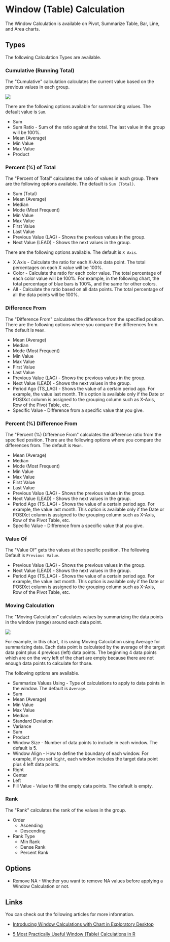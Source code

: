 # Window (Table) Calculation 

The Window Calculation is available on Pivot, Summarize Table, Bar, Line, and Area charts. 


## Types

The following Calculation Types are available. 

### Cumulative (Running Total)

The "Cumulative" calculation calculates the current value based on the previous values in each group. 

![](images/winfunc-cum-viz.png)

There are the following options available for summarizing values. The default value is `Sum`.

* Sum
* Sum Ratio - Sum of the ratio against the total. The last value in the group will be 100%.
* Mean (Average)
* Min Value
* Max Value
* Product

### Percent (%) of Total

The "Percent of Total" calculates the ratio of values in each group. There are the following options available. The default is `Sum (Total)`.

* Sum (Total)
* Mean (Average)
* Median
* Mode (Most Frequent)
* Min Value
* Max Value
* First Value
* Last Value
* Previous Value (LAG) - Shows the previous values in the group.
* Next Value (LEAD) - Shows the next values in the group.


There are the following options available. The default is `X Axis`.

* X Axis - Calculate the ratio for each X-Axis data point. The total percentages on each X value will be 100%.  
* Color - Calculate the ratio for each color value. The total percentage of each color value will be 100%. For example, in the following chart, the total percentage of blue bars is 100%, and the same for other colors. 
* All - Calculate the ratio based on all data points. The total percentage of all the data points will be 100%.

### Difference From 

The "Difference From" calculates the difference from the specified position. There are the following options where you compare the differences from. The default is `Mean`.

* Mean (Average)
* Median
* Mode (Most Frequent)
* Min Value
* Max Value
* First Value
* Last Value
* Previous Value (LAG) - Shows the previous values in the group.
* Next Value (LEAD) - Shows the next values in the group.
* Period Ago (TS_LAG) - Shows the value of a certain period ago. For example, the value last month. This option is available only if the Date or POSIXct column is assigned to the grouping column such as X-Axis, Row of the Pivot Table, etc. 
* Specific Value - Difference from a specific value that you give.


### Percent (%) Difference From 

The "Percent (%) Difference From" calculates the difference ratio from the specified position. There are the following options where you compare the differences from. The default is `Mean`.

* Mean (Average)
* Median
* Mode (Most Frequent)
* Min Value
* Max Value
* First Value
* Last Value
* Previous Value (LAG) - Shows the previous values in the group.
* Next Value (LEAD) - Shows the next values in the group.
* Period Ago (TS_LAG) - Shows the value of a certain period ago. For example, the value last month. This option is available only if the Date or POSIXct column is assigned to the grouping column such as X-Axis, Row of the Pivot Table, etc. 
* Specific Value - Difference from a specific value that you give.


### Value Of

The "Value Of" gets the values at the specific position. The following Default is `Previous Value`.

* Previous Value (LAG) - Shows the previous values in the group. 
* Next Value (LEAD) - Shows the next values in the group. 
* Period Ago (TS_LAG) - Shows the value of a certain period ago. For example, the value last month. This option is available only if the Date or POSIXct column is assigned to the grouping column such as X-Axis, Row of the Pivot Table, etc. 


### Moving Calculation 

The "Moving Calculation" calculates values by summarizing the data points in the window (range) around each data point. 

![](images/winfunc-moving-ave.png)

For example, in this chart, it is using Moving Calculation using Average for summarizing data. Each data point is calculated by the average of the target data point plus 4 previous (left) data points. The beginning 4 data points which are on the very left of the chart are empty because there are not enough data points to calculate for those. 

The following options are available. 

* Summarize Values Using - Type of calculations to apply to data points in the window. The default is `Average`.
 * Sum
 * Mean (Average)
 * Min Value
 * Max Value
 * Median 
 * Standard Deviation
 * Variance
 * Sum 
 * Product
* Window Size - Number of data points to include in each window. The default is 5.   
* Window Align - How to define the boundary of each window. For example, if you set `Right`, each window includes the target data point plus 4 left data points.    
 * Right
 * Center
 * Left
* Fill Value - Value to fill the empty data points. The default is empty. 


### Rank

The "Rank" calculates the rank of the values in the group. 

* Order
  * Ascending
  * Descending
* Rank Type
  * Min Rank
  * Dense Rank
  * Percent Rank

## Options

* Remove NA - Whether you want to remove NA values before applying a Window Calculation or not. 


## Links

You can check out the following articles for more information. 

* [Introducing Window Calculations with Chart in Exploratory Desktop](https://blog.exploratory.io/introducing-window-calculations-in-exploratory-desktop-67cb19f77eb)

* [5 Most Practically Useful Window (Table) Calculations in R](https://blog.exploratory.io/5-most-practically-useful-window-table-calculations-in-r-7e2c7ca431d9)
